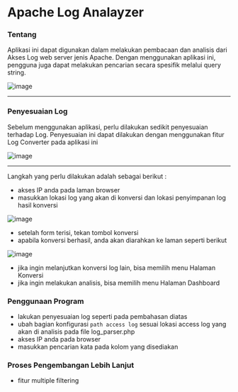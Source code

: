 # Apache Log Analayzer


### Tentang
Aplikasi ini dapat digunakan dalam melakukan pembacaan dan analisis dari Akses Log web server jenis Apache. Dengan menggunakan aplikasi ini, pengguna juga dapat melakukan pencarian secara spesifik melalui query string.

![image](https://github.com/TaufikSharePoint/apacheloganalayzer/assets/117842809/b7e925e2-e9a0-481d-99ac-235905b1905c)

---

### Penyesuaian Log
Sebelum menggunakan aplikasi, perlu dilakukan sedikit penyesuaian terhadap Log. Penyesuaian ini dapat dilakukan dengan menggunakan fitur Log Converter pada aplikasi ini

![image](https://github.com/TaufikSharePoint/apacheloganalayzer/assets/117842809/148b2517-a9db-49c2-9ef2-fc2ea0125a9c)

---

Langkah yang perlu dilakukan adalah sebagai berikut :
 - akses IP anda pada laman browser
 - masukkan lokasi log yang akan di konversi dan lokasi penyimpanan log hasil konversi
 
 ![image](https://github.com/TaufikSharePoint/apacheloganalayzer/assets/117842809/f3bdccae-efda-4624-b692-797a85074da8)
 
 - setelah form terisi, tekan tombol konversi
 - apabila konversi berhasil, anda akan diarahkan ke laman seperti berikut
 
 ![image](https://github.com/TaufikSharePoint/apacheloganalayzer/assets/117842809/046306f4-d62d-44a8-a838-cee630e0b10a)
 
 - jika ingin melanjutkan konversi log lain, bisa memilih menu Halaman Konversi
 - jika ingin melakukan analisis, bisa memilih menu Halaman Dashboard
 
### Penggunaan Program
 - lakukan penyesuaian  log seperti pada pembahasan diatas
 - ubah bagian konfigurasi `path access log` sesuai lokasi access log yang akan di analisis pada file log_parser.php
 - akses IP anda pada browser
 - masukkan pencarian kata pada kolom yang disediakan 
 
 ### Proses Pengembangan Lebih Lanjut
 - fitur multiple filtering  
